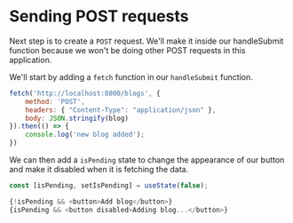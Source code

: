 # Sending POST requests

Next step is to create a `POST` request. We'll make it inside our handleSubmit function because we won't be doing other POST requests in this application.

We'll start by adding a `fetch` function in our `handleSubmit` function.

```javascript
fetch('http://localhost:8000/blogs', {
    method: 'POST',
    headers: { "Content-Type": "application/json" },
    body: JSON.stringify(blog)
}).then(() => {
    console.log('new blog added');
})
```

We can then add a `isPending` state to change the appearance of our button and make it disabled when it is fetching the data.

```javascript
const [isPending, setIsPending] = useState(false);

{!isPending && <button>Add blog</button>}
{isPending && <button disabled>Adding blog...</button>}
```